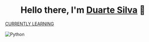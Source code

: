 <h1 align="center">Hello there, I'm <u>Duarte Silva</u> 👋</h1>

<u>CURRENTLY LEARNING</u>
<br><br>
![Python](https://img.shields.io/badge/Python-3776AB?style=for-the-badge&logo=python&logoColor=white)
